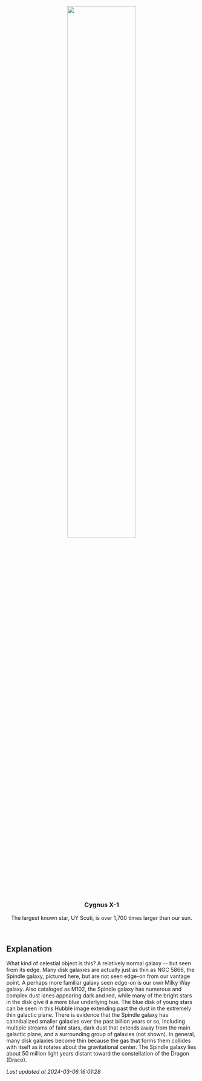 <p align='center'>
    <img src='https://apod.nasa.gov/apod/image/2403/M102_HubbleEbrahimian_960.jpg' width='60%' />
    <h3 align="center">Cygnus X-1</h3>
    <p align="center">The largest known star, UY Scuti, is over 1,700 times larger than our sun.</p>
</p>
<br/>

Explanation
--
What kind of celestial object is this? A relatively normal galaxy -- but seen from its edge.  Many disk galaxies are actually just as thin as NGC 5866, the Spindle galaxy, pictured here, but are not seen edge-on from our vantage point.  A perhaps more familiar galaxy seen edge-on is our own Milky Way galaxy.  Also cataloged as M102, the Spindle galaxy has numerous and complex dust lanes appearing dark and red, while many of the bright stars in the disk give it a more blue underlying hue.  The blue disk of young stars can be seen in this Hubble image extending past the dust in the extremely thin galactic plane. There is evidence that the Spindle galaxy has cannibalized smaller galaxies over the past billion years or so, including multiple streams of faint stars, dark dust that extends away from the main galactic plane, and a surrounding group of galaxies (not shown).  In general, many disk galaxies become thin because the gas that forms them collides with itself as it rotates about the gravitational center. The Spindle galaxy lies about 50 million light years distant toward the constellation of the Dragon (Draco).


*Last updated at 2024-03-06 16:01:28*
